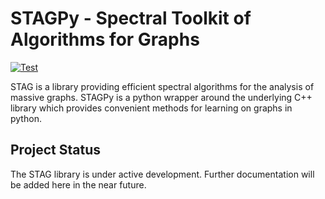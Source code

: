 # STAGPy - Spectral Toolkit of Algorithms for Graphs

[![Test](https://github.com/staglibrary/stagpy/actions/workflows/github-actions-test.yml/badge.svg?branch=main)](https://github.com/staglibrary/stagpy/actions/workflows/github-actions-test.yml)

STAG is a library providing efficient spectral algorithms for the analysis of massive graphs. STAGPy is a python wrapper around the underlying C++ library which provides convenient methods for learning on graphs in python.

## Project Status
The STAG library is under active development. Further documentation will be added here in the near future.
